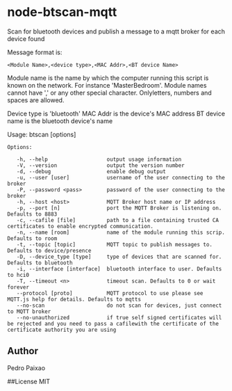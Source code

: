 # node-btscan-mqtt
Scan for bluetooth devices and publish a message to a mqtt broker for each device found

Message format is:

    <Module Name>,<device type>,<MAC Addr>,<BT device Name>

Module name is the name by which the computer running this script is known
on the network. For instance 'MasterBedroom'. Module names cannot have ','
or any other special character. Onlyletters, numbers and spaces are allowed.

Device type is 'bluetooth'
MAC Addr is the device's MAC address
BT device name is the bluetooth device's name

  Usage: btscan [options]
   
    Options:
   
       -h, --help                   output usage information
       -V, --version                output the version number
       -d, --debug                  enable debug output
       -u, --user [user]            username of the user connecting to the broker
       -P, --password <pass>        password of the user connecting to the broker
       -h, --host <host>            MQTT Broker host name or IP address
       -p, --port [n]               port the MQTT Broker is listening on. Defaults to 8883
       -c, --cafile [file]          path to a file containing trusted CA certificates to enable encrypted communication.
       -n, --name [room]            name of the module running this scrip. Defaults to room
       -t, --topic [topic]          MQTT topic to publish messages to. Defaults to device/presence
       -D, --device_type [type]     type of devices that are scanned for. Defaults to bluetooth
       -i, --interface [interface]  bluetooth interface to user. Defaults to hci0
       -T, --timeout <n>            timeout scan. Defaults to 0 or wait forever
       --protocol [proto]           MQTT protocol to use please see MQTT.js help for details. Defaults to mqtts
       --no-scan                    do not scan for devices, just connect to MQTT broker
       --no-unauthorized            if true self signed certificates will be rejected and you need to pass a cafilewith the certificate of the certificate authority you are using



## Author
Pedro Paixao

##License
MIT
